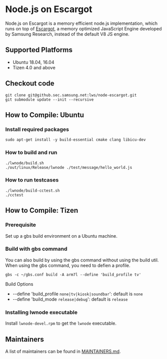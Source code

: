 # Node.js on Escargot

Node.js on Escargot is a memory efficient node.js implementation,
which runs on top of [Escargot](https://github.com/Samsung/escargot),
a memory optimized JavaScript Engine developed by Samsung Research,
instead of the default V8 JS engine.

## Supported Platforms
* Ubuntu 18.04, 16.04
* Tizen 4.0 and above

## Checkout code
```
git clone git@github.sec.samsung.net:lws/node-escargot.git
git submodule update --init --recursive
```

## How to Compile: Ubuntu
### Install required packages
```
sudo apt-get install -y build-essential cmake clang libicu-dev
```

### How to build and run
```
./lwnode/build.sh
./out/linux/Release/lwnode ./test/message/hello_world.js
```

### How to run testcases
```
./lwnode/build-cctest.sh
./cctest
```

## How to Compile: Tizen
### Prerequisite
Set up a gbs build environment on a Ubuntu machine.

### Build with gbs command
You can also build by using the gbs command without using the build util.
When using the gbs command, you need to defien a profile.
```
gbs -c ~/gbs.conf build -A arm7l --define 'build_profile tv'
```
Build Options
* --define 'build_profile `none|tv|kiosk|soundbar`': default is `none`
* --define 'build_mode `release|debug`': default is `release`

### Installing lwnode executable
Install `lwnode-devel.rpm` to get the `lwnode` executable.

## Maintainers
A list of maintainers can be found in [MAINTAINERS.md](MAINTAINERS.md).
